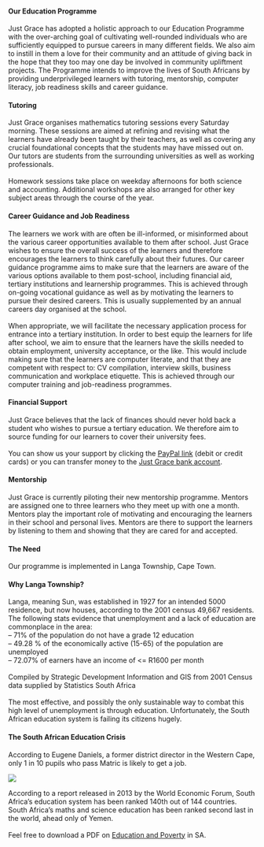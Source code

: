 ---
---
<div class="initiatives-block">
    <div class="row">
        <div class="col s5">
            <h4>Our Education Programme</h4>
            <p>
                Just Grace has adopted a holistic approach to our Education Programme with the over-arching goal of cultivating well-rounded individuals who are sufficiently equipped to pursue careers in many different fields. We also aim to instill in them a love for their community and an attitude of giving back in the hope that they too may one day be involved in community upliftment projects. The Programme intends to improve the lives of South Africans by providing underprivileged learners with tutoring, mentorship, computer literacy, job readiness skills and career guidance.
            </p>
            <h4>Tutoring</h4>
            <p>
                Just Grace organises mathematics tutoring sessions every Saturday morning. These sessions are aimed at refining and revising what the learners have already been taught by their teachers, as well as covering any crucial foundational concepts that the students may have missed out on. Our tutors are students from the surrounding universities as well as working professionals.
                <br>
                <br>
                Homework sessions take place on weekday afternoons for both science and accounting. Additional workshops are also arranged for other key subject areas through the course of the year.
            </p>
            <h4>Career Guidance and Job Readiness</h4>
            <p>
                The learners we work with are often be ill-informed, or misinformed about the various career opportunities available to them after school. Just Grace wishes to ensure the overall success of the learners and therefore encourages the learners to think carefully about their futures. Our career guidance programme aims to make sure that the learners are aware of the various options available to them post-school, including financial aid, tertiary institutions and learnership programmes. This is achieved through on-going vocational guidance as well as by motivating the learners to pursue their desired careers. This is usually supplemented by an annual careers day organised at the school.
                <br>
                <br>
                When appropriate, we will facilitate the necessary application process for entrance into a tertiary institution. In order to best equip the learners for life after school, we aim to ensure that the learners have the skills needed to obtain employment, university acceptance, or the like. This would include making sure that the learners are computer literate, and that they are competent with respect to: CV compilation, interview skills, business communication and workplace etiquette. This is achieved through our computer training and job-readiness programmes.
            </p>
            <h4>Financial Support</h4>
            <p>
                Just Grace believes that the lack of finances should never hold back a student who wishes to pursue a tertiary education. We therefore aim to source funding for our learners to cover their university fees.
                <br>
                <br>
                You can show us your support by clicking the <a href="https://www.paypal.com/za/cgi-bin/webscr?cmd=_flow&SESSION=M3ENVJzK0cKYj4J85sFjISYusWSm6x1I-9z81UIngQoLFmg_uvTY7k306jm&dispatch=5885d80a13c0db1f8e263663d3faee8d5402c249c5a2cfd4a145d37ec05e9a5e">PayPal link</a> (debit or credit cards) or you can transfer money to the <a href="/banking-details">Just Grace bank account</a>.
            </p>
            <h4>Mentorship</h4>
            <p>
                Just Grace is currently piloting their new mentorship programme. Mentors are assigned one to three learners who they meet up with one a month. Mentors play the important role of motivating and encouraging the learners in their school and personal lives. Mentors are there to support the learners by listening to them and showing that they are cared for and accepted.
            </p>
        </div>
        <div class="col s1">
        </div>
        <div class="col s5">
            <h4>The Need</h4>
            <p>
                Our programme is implemented in Langa Township, Cape Town.
            </p>
            <h4>Why Langa Township?</h4>
            <p>
                Langa, meaning Sun, was established in 1927 for an intended 5000 residence, but now houses, according to the 2001 census 49,667 residents. The following stats evidence that unemployment and a lack of education are commonplace in the area:
                <br>
                – 71% of the population do not have a grade 12 education
                <br>
                – 49.28 % of the economically active (15-65) of the population are unemployed
                <br>
                – 72.07% of earners have an income of <= R1600 per month
                <br>
                <br>
                Compiled by Strategic Development Information and GIS from 2001 Census data supplied by Statistics South Africa
                <br>
                <br>
                The most effective, and possibly the only sustainable way to combat this high level of unemployment is through education. Unfortunately, the South African education system is failing its citizens hugely.
            </p>
            <h4>The South African Education Crisis</h4>
            <p>
                According to Eugene Daniels, a former district director in the Western Cape, only 1 in 10 pupils who pass Matric is likely to get a job.
            </p>
            <img class="content-image" src="/images/education-crisis.png">
            <p>
                According to a report released in 2013 by the World Economic Forum, South Africa’s education system has been ranked 140th out of 144 countries. South Africa’s maths and science education has been ranked second last in the world, ahead only of Yemen.
                <br>
                <br>
                Feel free to download a PDF on <a href="/pdfs/Fact-Sheet-5_Poverty-and-Education-1.pdf">Education and Poverty</a> in SA.
            </p>
        </div>
    </div>
</div>